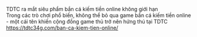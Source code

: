 

TDTC ra mắt siêu phẩm bắn cá kiếm tiền online không giới hạn	
Trong các trò chơi phổ biến, không thể bỏ qua game bắn cá kiếm tiền online - một cái tên khiến cộng đồng game thủ trở nên hứng thú tại TDTC
https://tdtc34g.com/ban-ca-kiem-tien-online/
